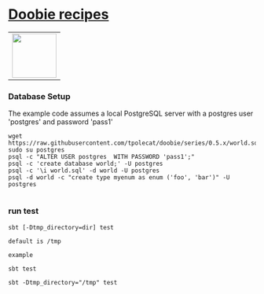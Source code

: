 
# [Doobie recipes](https://tpolecat.github.io/doobie/docs/01-Introduction.html)
  
<table>      
<td align="left">        
<img src="https://cdn.rawgit.com/tpolecat/doobie/series/0.5.x/doobie_logo.svg" width="90">  
</td>      
</tr>      
</table>      
      
  
### Database Setup

The example code assumes a local PostgreSQL server with a postgres user 'postgres' and password 'pass1'
```  
wget https://raw.githubusercontent.com/tpolecat/doobie/series/0.5.x/world.sql  
sudo su postgres  
psql -c "ALTER USER postgres  WITH PASSWORD 'pass1';"  
psql -c 'create database world;' -U postgres  
psql -c '\i world.sql' -d world -U postgres  
psql -d world -c "create type myenum as enum ('foo', 'bar')" -U postgres  
  
```  
  
### run test
```
sbt [-Dtmp_directory=dir] test

default is /tmp

example

sbt test

sbt -Dtmp_directory="/tmp" test
```
